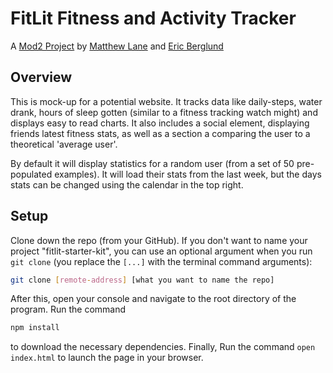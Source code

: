 # FitLit Fitness and Activity Tracker
A [Mod2 Project](https://frontend.turing.io/projects/fitlit.html) by [Matthew Lane](https://github.com/GreyMatteOr) and [Eric Berglund](https://github.com/ericberglund117)

## Overview

This is mock-up for a potential website. It tracks data like daily-steps, water drank, hours of sleep gotten (similar to a fitness tracking watch might) and displays easy to read charts. It also includes a social element, displaying friends latest fitness stats, as well as a section a comparing the user to a theoretical 'average user'.  

By default it will display statistics for a random user (from a set of 50 pre-populated examples). It will load their stats from the last week, but the days stats can be changed using the calendar in the top right.

## Setup

Clone down the repo (from your GitHub). If you don't want to name your project "fitlit-starter-kit", you can use an optional argument when you run `git clone` (you replace the `[...]` with the terminal command arguments):

```bash
git clone [remote-address] [what you want to name the repo]
```

After this, open your console and navigate to the root directory of the program. Run the command

```bash
npm install
```

to download the necessary dependencies. Finally, Run the command `open index.html` to launch the page in your browser.
